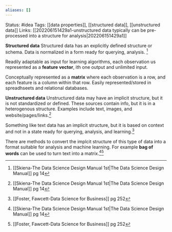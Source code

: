 ```yaml
---
aliases: []
---
```

Status: #idea
Tags: [[data properties]], [[structured data]], [[unstructured data]]
Links: [[202206151429a1-unstructured data typically can be pre-processed into a structure for analysis|202206151429a1]]

**Structured data** 
Structured data has an explicitly defined structure or schema. Data is normalized in a form ready for querying, analysis. [^1]

Readily adaptable as input for learning algorithms, each observation us represented as a **feature vector**, ith one output and unlimited input. 

Conceptually represented as a **matrix** where each observation is a row, and each feature is a column within that row. Easily represented/stored in spreadhseets and relational databases. 

**Unstructured data** 
Unstructured data may have an implicit structure, but it is not standardized or defined. These sources contain info, but it is in a heterogenous structure. Examples include text, images, and website/pages/links.[^1]

Something like text data has an implicit structure, but it is based on context and not in a state ready for querying, analysis, and learning.[^2]

There are methods to convert the implcit structure of this type of data into a format suitable for analysis and machine learning. For example **bag of words** can be used to turn text into a matrix.[^1][^2]



[^1]:[[Skiena-The Data Science  Design Manual 1st|The Data Science Design Manual]] pg 14
[^2]:[[Foster, Fawcett-Data Science for Business]] pg 252
